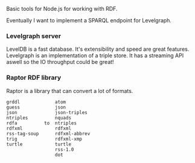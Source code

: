 Basic tools for Node.js for working with RDF.

Eventually I want to implement a SPARQL endpoint for Levelgraph.

### Levelgraph server
LevelDB is a fast database. It's extensibility and speed are great features.
Levelgraph is an implementation of a triple store. It has a streaming API
aswell so the IO throughput could be great!


### Raptor RDF library
Raptor is a library that can convert a lot of formats.

    grddl             atom
    guess             json
    json              json-triples
    ntriples          nquads
    rdfa          to  ntriples
    rdfxml            rdfxml
    rss-tag-soup      rdfxml-abbrev
    trig              rdfxml-xmp
    turtle            turtle
                      rss-1.0
                      dot
